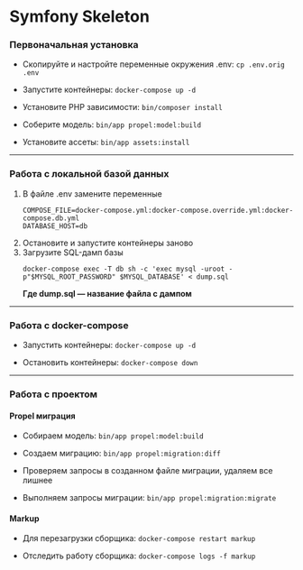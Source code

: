 # Symfony Skeleton

### Первоначальная установка

- Скопируйте и настройте переменные окружения .env:
    `cp .env.orig .env`
  
- Запустите контейнеры:
  `docker-compose up -d`
  
- Установите PHP зависимости:
  `bin/composer install`
    
- Соберите модель:
  `bin/app propel:model:build`
  
- Установите ассеты:
  `bin/app assets:install`
 
---  
  
### Работа с локальной базой данных
1. В файле .env замените переменные 
    ```
    COMPOSE_FILE=docker-compose.yml:docker-compose.override.yml:docker-compose.db.yml
    DATABASE_HOST=db
   ```
2. Остановите и запустите контейнеры заново
3. Загрузите SQL-дамп базы
   ```
   docker-compose exec -T db sh -c 'exec mysql -uroot -p"$MYSQL_ROOT_PASSWORD" $MYSQL_DATABASE' < dump.sql
   ```
   **Где dump.sql — название файла с дампом**
  
---  
  
### Работа с docker-compose
- Запустить контейнеры:
  `docker-compose up -d`
  
- Остановить контейнеры:
  `docker-compose down`
  
---  
  
### Работа с проектом

#### Propel миграция
- Собираем модель:
  `bin/app propel:model:build`
  
- Создаем миграцию:
  `bin/app propel:migration:diff`
  
- Проверяем запросы в созданном файле миграции, удаляем все лишнее
  
- Выполняем запросы миграции:
  `bin/app propel:migration:migrate`

#### Markup

- Для перезагрузки сборщика:
  `docker-compose restart markup`
  
- Отследить работу сборщика: 
  `docker-compose logs -f markup`
